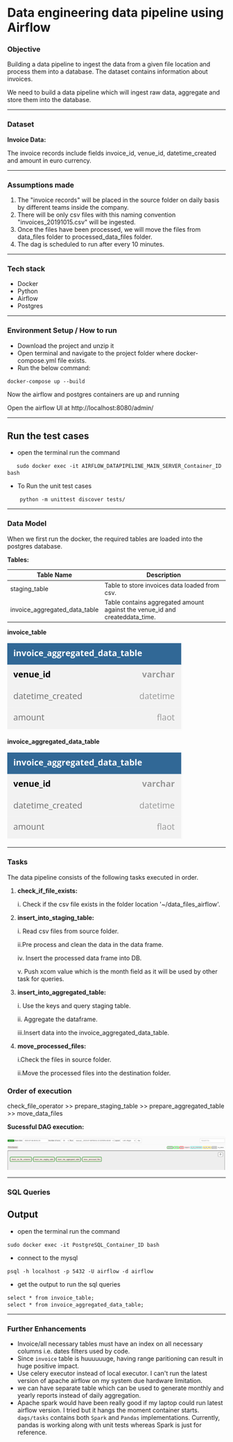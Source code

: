 # Data engineering data pipeline using Airflow

### Objective
Building a data pipeline to ingest the data from a given file location and process them into a database.
The dataset contains information about invoices.

We need to build a data pipeline which will ingest raw data, aggregate and
store them into the database.

---
### Dataset

**Invoice Data:**

The invoice records include fields invoice_id, venue_id, datetime_created and amount in euro currency.

---
### Assumptions made

1. The "invoice records" will be placed in the source folder on daily basis by different teams inside the company.
2. There will be only csv files with this naming convention "invoices_20191015.csv"  will be ingested.
3. Once the files have been processed, we will move the files from data_files folder to processed_data_files folder.
4. The dag is scheduled to run after every 10 minutes.
   
---

### Tech stack

* Docker
* Python
* Airflow
* Postgres

---
### Environment Setup / How to run
- Download the project and unzip it
- Open terminal and navigate to the project folder where docker-compose.yml file exists.
- Run the below command:

```
docker-compose up --build
```

Now the airflow and postgres containers are up and running 

Open the airflow UI at 
http://localhost:8080/admin/

---

## Run the test cases

* open the terminal run the command
```
   sudo docker exec -it AIRFLOW_DATAPIPELINE_MAIN_SERVER_Container_ID bash
```

* To Run the unit test cases
```
	python -m unittest discover tests/
```
---

### Data Model

When we first run the docker, the required tables are loaded into the 
postgres database.

**Tables:**

|Table Name   | Description  |
|-------------|-----------|
|staging_table|Table to store invoices data loaded from csv.|
|invoice_aggregated_data_table|Table contains aggregated amount against the venue_id and createddata_time.


**invoice_table**

![alt text](images/invoice_aggregated_data_table_schema.png)

**invoice_aggregated_data_table**

![alt text](images/invoice_aggregated_data_table_schema.png)

---
### Tasks

The data pipeline consists of the following tasks executed in order.

1. **check_if_file_exists:**
   
   i. Check if the csv file exists in the folder location '~/data_files_airflow'.

2. **insert_into_staging_table:**
   
   i. Read csv files from source folder.
   
   ii.Pre process and clean the data in the data frame.
   
   iv. Insert the processed data frame into DB.
   
    v. Push xcom value which is the month field as it will be used by other task for queries. 

3. **insert_into_aggregated_table:**
   
   i. Use the keys and query staging table. 
   
   ii. Aggregate the dataframe. 
   
   iii.Insert data into the invoice_aggregated_data_table.

4. **move_processed_files:**

   i.Check the files in source folder. 

   ii.Move the processed files into the destination folder. 

### Order of execution

check_file_operator >> prepare_staging_table >> prepare_aggregated_table >> move_data_files 

**Sucessful DAG execution:**

![alt text](images/dag_final_diagram.png)

---
### SQL Queries

## Output
* open the terminal run the command
```
sudo docker exec -it PostgreSQL_Container_ID bash
```
* connect to the mysql
```
psql -h localhost -p 5432 -U airflow -d airflow
```
* get the output to run the sql queries
```
select * from invoice_table;
select * from invoice_aggregated_data_table;
```

---

### Further Enhancements
* Invoice/all necessary tables must have an index on all necessary columns i.e. dates filters used by code.
* Since `invoice` table is huuuuuuge, having range paritioning can result in huge positive impact.
* Use celery executor instead of local executor. I can't run the latest version of apache airflow on my system due hardware limitation.
* we can have separate table which can be used to generate monthly and yearly reports instead of daily aggregation.
* Apache spark would have been really good if my laptop could run latest airflow version. I tried but it hangs the moment container starts. 
  `dags/tasks` contains both `Spark` and `Pandas` implementations. Currently, pandas is working along with unit tests whereas Spark is just for reference.

